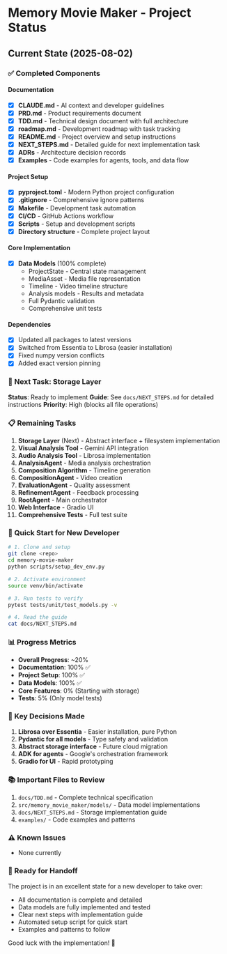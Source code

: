 # Memory Movie Maker - Project Status

## Current State (2025-08-02)

### ✅ Completed Components

#### Documentation
- [x] **CLAUDE.md** - AI context and developer guidelines
- [x] **PRD.md** - Product requirements document
- [x] **TDD.md** - Technical design document with full architecture
- [x] **roadmap.md** - Development roadmap with task tracking
- [x] **README.md** - Project overview and setup instructions
- [x] **NEXT_STEPS.md** - Detailed guide for next implementation task
- [x] **ADRs** - Architecture decision records
- [x] **Examples** - Code examples for agents, tools, and data flow

#### Project Setup
- [x] **pyproject.toml** - Modern Python project configuration
- [x] **.gitignore** - Comprehensive ignore patterns
- [x] **Makefile** - Development task automation
- [x] **CI/CD** - GitHub Actions workflow
- [x] **Scripts** - Setup and development scripts
- [x] **Directory structure** - Complete project layout

#### Core Implementation
- [x] **Data Models** (100% complete)
  - ProjectState - Central state management
  - MediaAsset - Media file representation
  - Timeline - Video timeline structure
  - Analysis models - Results and metadata
  - Full Pydantic validation
  - Comprehensive unit tests

#### Dependencies
- [x] Updated all packages to latest versions
- [x] Switched from Essentia to Librosa (easier installation)
- [x] Fixed numpy version conflicts
- [x] Added exact version pinning

### 🚧 Next Task: Storage Layer

**Status**: Ready to implement
**Guide**: See `docs/NEXT_STEPS.md` for detailed instructions
**Priority**: High (blocks all file operations)

### 📋 Remaining Tasks

1. **Storage Layer** (Next) - Abstract interface + filesystem implementation
2. **Visual Analysis Tool** - Gemini API integration
3. **Audio Analysis Tool** - Librosa implementation
4. **AnalysisAgent** - Media analysis orchestration
5. **Composition Algorithm** - Timeline generation
6. **CompositionAgent** - Video creation
7. **EvaluationAgent** - Quality assessment
8. **RefinementAgent** - Feedback processing
9. **RootAgent** - Main orchestrator
10. **Web Interface** - Gradio UI
11. **Comprehensive Tests** - Full test suite

### 🎯 Quick Start for New Developer

```bash
# 1. Clone and setup
git clone <repo>
cd memory-movie-maker
python scripts/setup_dev_env.py

# 2. Activate environment
source venv/bin/activate

# 3. Run tests to verify
pytest tests/unit/test_models.py -v

# 4. Read the guide
cat docs/NEXT_STEPS.md
```

### 📊 Progress Metrics

- **Overall Progress**: ~20%
- **Documentation**: 100% ✅
- **Project Setup**: 100% ✅
- **Data Models**: 100% ✅
- **Core Features**: 0% (Starting with storage)
- **Tests**: 5% (Only model tests)

### 🔑 Key Decisions Made

1. **Librosa over Essentia** - Easier installation, pure Python
2. **Pydantic for all models** - Type safety and validation
3. **Abstract storage interface** - Future cloud migration
4. **ADK for agents** - Google's orchestration framework
5. **Gradio for UI** - Rapid prototyping

### 📚 Important Files to Review

1. `docs/TDD.md` - Complete technical specification
2. `src/memory_movie_maker/models/` - Data model implementations
3. `docs/NEXT_STEPS.md` - Storage implementation guide
4. `examples/` - Code examples and patterns

### ⚠️ Known Issues

- None currently

### 🎉 Ready for Handoff

The project is in an excellent state for a new developer to take over:
- All documentation is complete and detailed
- Data models are fully implemented and tested
- Clear next steps with implementation guide
- Automated setup script for quick start
- Examples and patterns to follow

Good luck with the implementation! 🚀